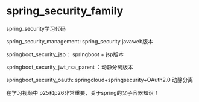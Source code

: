 # spring_security_family
spring_security学习代码



spring_security_management: spring_security javaweb版本

springboot_security_jsp： springboot + jsp版本

springboot_security_jwt_rsa_parent ：动静分离版本

springboot_security_oauth: springcloud+springsecurity+OAuth2.0 动静分离

在学习视频中 p25和p26非常重要，关于spring的父子容器知识！
